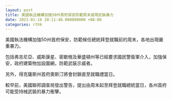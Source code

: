 ```yaml
---
layout: post
title: 美國執法機構加強50州首府保安防範周末或現武裝暴力
date: 2021-01-16 20:11:48.000000000 +08:00
categories: rthk
---
```


美國執法機構加強50州首府保安，防範候任總統拜登就職前的周末，各地出現嚴重暴力。

包括弗吉尼亞、威斯康星、密歇根及華盛頓州等已經要求國民警衛軍介入，加強保安，政府建築物加設圍網，防範武裝示威者。

另外，得克薩斯州首府奧斯汀將會封鎖直至就職禮當日。

較早前，美國聯邦調查局發出警告，提出由周末起至拜登就職總統當日，各州首府可能受持械武裝的暴力衝擊。

